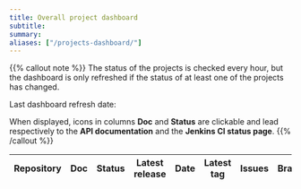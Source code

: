 ```yaml
---
title: Overall project dashboard
subtitle: 
summary:
aliases: ["/projects-dashboard/"]
---
```


{{% callout note %}}
The status of the projects is checked every hour, but the dashboard is only refreshed if the status of at least one of 
the projects has changed.

Last dashboard refresh date: **<span id="project-dashboard-datetime"></span>**

When displayed, icons in columns **Doc** and **Status** are clickable and lead respectively to the **API documentation**
and the **Jenkins CI status page**.
{{% /callout %}}

<table id="project-dashboard-table" class="table table-striped" data-sort-name="updated" data-sort-order="desc">
    <thead>
    <tr>
        <th scope="col">Repository</th>
        <th scope="col" class="text-center">Doc</th>
        <th scope="col" class="text-center">Status</th>
        <th scope="col" class="text-center">Latest release</th>
        <th scope="col" class="text-center">Date</th>
        <th scope="col" class="text-center">Latest tag</th>
        <th scope="col" class="text-center">Issues</th>
        <th scope="col" class="text-center">Branches</th>
        <th scope="col" class="text-center">PRs</th>
        <th scope="col" class="text-center">Forks</th>
        <th scope="col" class="text-center">Stars</th>
        <th scope="col" class="text-center" data-field="updated">Last update</th>
        <th scope="col" class="text-center">Created</th>
    </tr>
    </thead>
    <tbody id="project-dashboard-content">
    </tbody>
</table>
<script type="text/javascript">
document.body.onload = function() {
    loadProjectDashboard();
};
</script>
